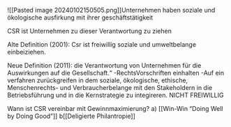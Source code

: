 ![[Pasted image 20240102150505.png]]Unternehmen haben soziale und ökologische ausfirkung mit ihrer geschäftstätigkeit

CSR ist Unternehmen zu dieser Verantwortung zu ziehen

Alte Definition (2001): 
Csr ist freiwillig soziale und umweltbelange einbeiziehen.

Neue Definition (2011): die Verantwortung von
Unternehmen für die Auswirkungen auf die Gesellschaft.“
-RechtsVorschriften einhalten
-Auf ein verfahren zurückgreifen in dem soziale, ökologische, ethische, Menschenrechts- und Verbraucherbelange mit den Stakeholdern in die Betriebsführung und in die Kernstrategie zu integireren.
NICHT FREIWILLIG

Wann ist CSR vereinbar mit Gewinnmaximierung?
a) [[Win-Win “Doing Well by Doing Good”]]
b[[Deligierte Philantropie]]
